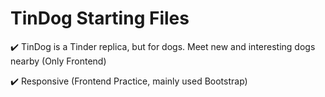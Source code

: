 # TinDog Starting Files

✔️ TinDog is a Tinder replica, but for dogs. Meet new and interesting dogs nearby (Only Frontend)

✔️ Responsive (Frontend Practice, mainly used Bootstrap)
